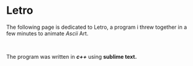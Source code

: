 <h1> Letro </h1>

<p>The following page is dedicated to Letro, a program i threw together in a few minutes to animate <i>Ascii</i> Art.</p>
</br>
<p>The program was written in <b><i>c++</i></b> using <b>sublime text.</b></p>

